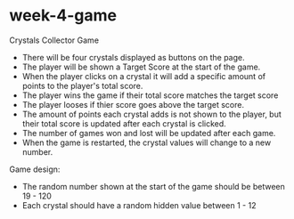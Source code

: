 # week-4-game

Crystals Collector Game

+ There will be four crystals displayed as buttons on the page.
+ The player will be shown a Target Score at the start of the game.
+ When the player clicks on a crystal it will add a specific amount of points to the player's total score.
+ The player wins the game if their total score matches the target score
+ The player looses if thier score goes above the target score.
+ The amount of points each crystal adds is not shown to the player, but their total score is updated after each crystal is clicked.
+ The number of games won and lost will be updated after each game.
+ When the game is restarted, the crystal values will change to a new number. 

Game design:
+ The random number shown at the start of the game should be between 19 - 120
+ Each crystal should have a random hidden value between 1 - 12
